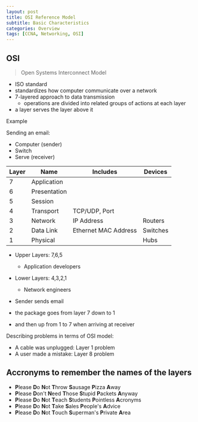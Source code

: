 ```yaml
--- 
layout: post 
title: OSI Reference Model
subtitle: Basic Characteristics
categories: Overview
tags: [CCNA, Networking, OSI]
---
```


## OSI

> Open Systems Interconnect Model

- ISO standard
- standardizes how computer communicate over a network
- 7-layered approach to data transmission
    - operations are divided into related groups of actions at each layer
- a layer serves the layer above it

Example

Sending an email:

- Computer (sender)
- Switch
- Serve (receiver)

| Layer | Name | Includes | Devices |
| --- | --- | --- | --- |
| 7 | Application |  |  |
| 6 | Presentation |  |  |
| 5 | Session |  |  |
| 4 | Transport | TCP/UDP, Port |  |
| 3 | Network | IP Address | Routers |
| 2 | Data Link | Ethernet MAC Address | Switches |
| 1 | Physical |  | Hubs |

- Upper Layers: 7,6,5
    - Application developers
- Lower Layers: 4,3,2,1
    - Network engineers

- Sender sends email
- the package goes from layer 7 down to 1
- and then up from 1 to 7 when arriving at receiver

Describing problems in terms of OSI model:

- A cable was unplugged: Layer 1 problem
- A user made a mistake: Layer 8 problem

## Accronyms to remember the names of the layers

- **P**lease **D**o **N**ot **T**hrow **S**ausage **P**izza **A**way
- **P**lease **D**on't **N**eed **T**hose **S**tupid **P**ackets **A**nyway
- **P**lease **D**o **N**ot **T**each **S**tudents **P**ointless **A**cronyms
- **P**lease **D**o **N**ot **T**ake **S**ales **P**eople's **A**dvice
- **P**lease **D**o **N**ot **T**ouch **S**uperman's **P**rivate **A**rea